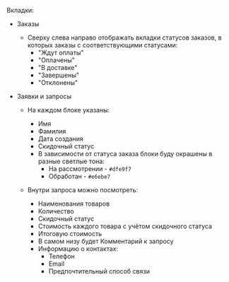 Вкладки:
- Заказы
	- Сверху слева направо отображать вкладки статусов заказов, в которых заказы с соответствующими статусами:
		- "Ждут оплаты"
		- "Оплачены"
		- "В доставке"
		- "Завершены"
		- "Отклонены"
 
- Заявки и запросы
	- На каждом блоке указаны:
		- Имя
		- Фамилия
		- Дата создания
		- Скидочный статус
		- В зависимости от статуса заказа блоки буду окрашены в разные светлые тона:
			- На рассмотрении - `#dfe9f7`
			- Обработан - `#e6ebe7`
	
	- Внутри запроса можно посмотреть: 
		- Наименования товаров
		- Количество
		- Скидочный статус
		- Стоимость каждого товара с учётом скидочного статуса
		- Итоговую стоимость
		- В самом низу будет Комментарий к запросу
		- Информацию о контактах:
			- Телефон
			- Email
			- Предпочтительный способ связи

